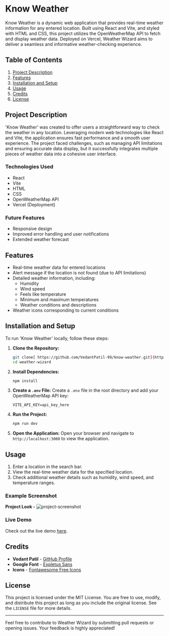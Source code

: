 # Know Weather

Know Weather is a dynamic web application that provides real-time weather information for any entered location. Built using React and Vite, and styled with HTML and CSS, this project utilizes the OpenWeatherMap API to fetch and display weather data. Deployed on Vercel, Weather Wizard aims to deliver a seamless and informative weather-checking experience.

## Table of Contents

1. [Project Description](#project-description)
2. [Features](#features)
3. [Installation and Setup](#installation-and-setup)
4. [Usage](#usage)
5. [Credits](#credits)
6. [License](#license)

## Project Description

'Know Weather' was created to offer users a straightforward way to check the weather in any location. Leveraging modern web technologies like React and Vite, the application ensures fast performance and a smooth user experience. The project faced challenges, such as managing API limitations and ensuring accurate data display, but it successfully integrates multiple pieces of weather data into a cohesive user interface.

### Technologies Used

- React
- Vite
- HTML
- CSS
- OpenWeatherMap API
- Vercel (Deployment)

### Future Features

- Responsive design 
- Improved error handling and user notifications
- Extended weather forecast 

## Features

- Real-time weather data for entered locations
- Alert message if the location is not found (due to API limitations)
- Detailed weather information, including:
  - Humidity
  - Wind speed
  - Feels like temperature
  - Minimum and maximum temperatures
  - Weather conditions and descriptions
- Weather icons corresponding to current conditions

## Installation and Setup

To run 'Know Weather' locally, follow these steps:

1. **Clone the Repository:**
   ```bash
   git clone[ https://github.com/VedantPatil-99/know-weather.git](https://github.com/VedantPatil-99/Konw-Weather.git)
   cd weather-wizard
   ```

2. **Install Dependencies:**
   ```bash
   npm install
   ```

3. **Create a `.env` File:**
   Create a `.env` file in the root directory and add your OpenWeatherMap API key:
   ```
   VITE_API_KEY=api_key_here
   ```

4. **Run the Project:**
   ```bash
   npm run dev
   ```

5. **Open the Application:**
   Open your browser and navigate to `http://localhost:3000` to view the application.

## Usage

1. Enter a location in the search bar.
2. View the real-time weather data for the specified location.
3. Check additional weather details such as humidity, wind speed, and temperature ranges.
### Example Screenshot
 **Project Look -**
 ![project-screenshot](https://github.com/VedantPatil-99/Konw-Weather/assets/137187890/bf609e7a-e30b-4b97-a2c1-5aba22cb56d1)


### Live Demo

Check out the live demo [here](https://weather-project-kohl-delta.vercel.app/).

## Credits

- **Vedant Patil** - [GitHub Profile](https://github.com/VedantPatil-99)
- **Google Font** - [Expletus Sans](https://fonts.google.com/specimen/Expletus+Sans)
- **Icons** - [Fontawesome Free Icons](https://fontawesome.com/icons?d=gallery)

## License

This project is licensed under the MIT License. You are free to use, modify, and distribute this project as long as you include the original license. See the `LICENSE` file for more details.

---

Feel free to contribute to Weather Wizard by submitting pull requests or opening issues. Your feedback is highly appreciated!

